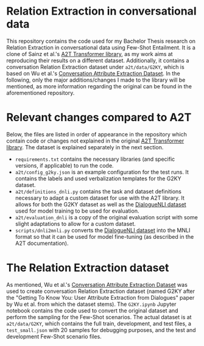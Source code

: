 # Relation Extraction in conversational data
This repository contains the code used for my Bachelor Thesis research on Relation Extraction in conversational data using Few-Shot Entailment. It is a clone of Sainz et al.'s [A2T Transformer library](https://github.com/osainz59/Ask2Transformers/), as my work aims at reproducing their results on a different dataset. Additionally, it contains a conversation Relation Extraction dataset under `a2t/data/G2KY`, which is based on Wu et al.'s [Conversation Attribute Extraction Dataset](https://github.com/jasonwu0731/GettingToKnowYou).
In the following, only the major additions/changes I made to the library will be mentioned, as more information regarding the original can be found in the aforementioned repository.

# Relevant changes compared to A2T
Below, the files are listed in order of appearance in the repository which contain code or changes not explained in the original [A2T Transformer library](https://github.com/osainz59/Ask2Transformers/). The dataset is explained separately in the next section.

- `requirements.txt` contains the necessary libraries (and specific versions, if applicable) to run the code.
- `a2t/config_g2ky.json` is an example configuration for the test runs. It contains the labels and used verbalization templates for the G2KY dataset.
- `a2t/definitions_dnli.py` contains the task and dataset definitions necessary to adapt a custom dataset for use with the A2T library. It allows for both the G2KY dataset as well as the [DialogueNLI dataset](https://wellecks.com/dialogue_nli/) used for model training to be used for evaluation.
- `a2t/evaluation_dnli` is a copy of the original evaluation script with some slight adaptations to allow for a custom dataset.
- `scripts/dnli2mnli.py` converts the [DialogueNLI dataset](https://wellecks.com/dialogue_nli/) into the MNLI format so that it can be used for model fine-tuning (as described in the A2T documentation).


# The Relation Extraction dataset
As mentioned, Wu et al.'s [Conversation Attribute Extraction Dataset](https://github.com/jasonwu0731/GettingToKnowYou) was used to create conversation Relation Extraction dataset (named G2KY after the "Getting To Know You: User Attribute Extraction from Dialogues" paper by Wu et al. from which the dataset stems). The `G2KY.ipynb` Jupyter notebook contains the code used to convert the original dataset and perform the sampling for the Few-Shot scenarios.
The actual dataset is at `a2t/data/G2KY`, which contains the full train, development, and test files, a `test_small.json` with 20 samples for debugging purposes, and the test and development Few-Shot scenario files.

